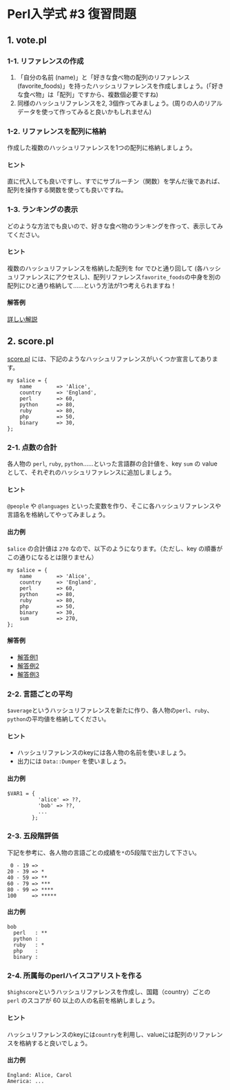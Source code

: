 # Perl入学式 #3 復習問題

## 1. vote.pl

### 1-1. リファレンスの作成

1. 「自分の名前 (name)」と「好きな食べ物の配列のリファレンス (favorite_foods)」を持ったハッシュリファレンスを作成しましょう。(「好きな食べ物」は「配列」ですから、複数個必要ですね)
2. 同様のハッシュリファレンスを2, 3個作ってみましょう。(周りの人のリアルデータを使って作ってみると良いかもしれません)

### 1-2. リファレンスを配列に格納

作成した複数のハッシュリファレンスを1つの配列に格納しましょう。

#### ヒント

直に代入しても良いですし、すでにサブルーチン（関数）を学んだ後であれば、配列を操作する関数を使っても良いですね。

### 1-3. ランキングの表示

どのような方法でも良いので、好きな食べ物のランキングを作って、表示してみてください。

#### ヒント

複数のハッシュリファレンスを格納した配列を for でひと通り回して (各ハッシュリファレンスにアクセスし)、配列リファレンス`favorite_foods`の中身を別の配列にひと通り格納して……という方法が1つ考えられますね！

#### 解答例

[詳しい解説](http://hachiojipm.github.io/entry/2013-09-09-02.html)

## 2. score.pl

[score.pl](https://github.com/perl-entrance-org/workshop-2016/blob/master/3rd/code/score.pl) には、下記のようなハッシュリファレンスがいくつか宣言してあります。

```
my $alice = {
    name        => 'Alice',
    country     => 'England',
    perl        => 60,
    python      => 80,
    ruby        => 80,
    php         => 50,
    binary      => 30,
};
```

### 2-1. 点数の合計

各人物の `perl`, `ruby`, `python`……といった言語群の合計値を、key `sum` の value として、それぞれのハッシュリファレンスに追加しましょう。

#### ヒント

`@people` や `@languages` といった変数を作り、そこに各ハッシュリファレンスや言語名を格納してやってみましょう。

#### 出力例

`$alice` の合計値は `270` なので、以下のようになります。（ただし、key の順番がこの通りになるとは限りません）

```
my $alice = {
    name        => 'Alice',
    country     => 'England',
    perl        => 60,
    python      => 80,
    ruby        => 80,
    php         => 50,
    binary      => 30,
    sum         => 270,
};
```

#### 解答例

- [解答例1](https://github.com/perl-entrance-org/workshop-2014-03/blob/master/code/tokyo1/score.pl)
- [解答例2](https://github.com/perl-entrance-org/workshop-2014-03/blob/master/code/tokyo1/score_kai.pl)
- [解答例3](https://github.com/perl-entrance-org/workshop-2014-03/blob/master/code/osaka/5-21-socre.pl)

### 2-2. 言語ごとの平均

`$average`というハッシュリファレンスを新たに作り、各人物の`perl`、`ruby`、`python`の平均値を格納してください。

#### ヒント

- ハッシュリファレンスのkeyには各人物の名前を使いましょう。
- 出力には `Data::Dumper` を使いましょう。

#### 出力例

```
$VAR1 = {
          'alice' => ??,
          'bob' => ??,
          ...
        };
```

### 2-3. 五段階評価

下記を参考に、各人物の言語ごとの成績を`*`の5段階で出力して下さい。

```
 0 - 19 =>
20 - 39 => *
40 - 59 => **
60 - 79 => ***
80 - 99 => ****
100     => *****
```

#### 出力例

```
bob
  perl   : **
  python :
  ruby   : *
  php    :
  binary :
```


### 2-4. 所属毎のperlハイスコアリストを作る

`$highscore`というハッシュリファレンスを作成し、国籍（country）ごとの `perl` のスコアが 60 以上の人の名前を格納しましょう。

#### ヒント

ハッシュリファレンスのkeyには`country`を利用し、valueには配列のリファレンスを格納すると良いでしょう。

#### 出力例

```
England: Alice, Carol
America: ...
```

